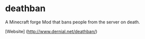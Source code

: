 deathban
========

A Minecraft forge Mod that bans people from the server on death.

[Website] (http://www.dernial.net/deathban/)

